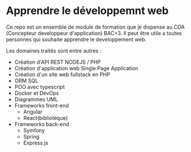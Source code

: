 # Apprendre le développemnt web
Ce repo est un ensemble de module de formation que je dispense au CDA (Concepteur developpeur d'application) BAC+3.
Il peut être utile a toutes personnes qui souhaite apprendre le developpement web.

Les domaines traités sont entre autres :
- Création d'API REST NODEJS / PHP
- Création d'application web Single Page Application
- Création d'un site web fullstack en PHP
- ORM SQL
- POO avec typescript
- Docker et DevOps
- Diagrammes UML
- Frameworks front-end
  - Angular
  - React(bibliotèque)
- Frameworks back-end
  - Symfony
  - Spring
  - Express.js
